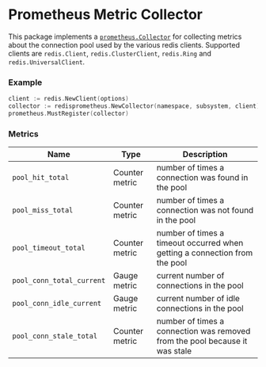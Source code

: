 # Prometheus Metric Collector

This package implements a [`prometheus.Collector`](https://pkg.go.dev/github.com/prometheus/client_golang@v1.12.2/prometheus#Collector)
for collecting metrics about the connection pool used by the various redis clients.
Supported clients are `redis.Client`, `redis.ClusterClient`, `redis.Ring` and `redis.UniversalClient`.

### Example

```go
client := redis.NewClient(options)
collector := redisprometheus.NewCollector(namespace, subsystem, client)
prometheus.MustRegister(collector)
```

### Metrics

| Name                      | Type           | Description                                                                 |
|---------------------------|----------------|-----------------------------------------------------------------------------|
| `pool_hit_total`          | Counter metric | number of times a connection was found in the pool                          |
| `pool_miss_total`         | Counter metric | number of times a connection was not found in the pool                      |
| `pool_timeout_total`      | Counter metric | number of times a timeout occurred when getting a connection from the pool  |
| `pool_conn_total_current` | Gauge metric   | current number of connections in the pool                                   |
| `pool_conn_idle_current`  | Gauge metric   | current number of idle connections in the pool                              |
| `pool_conn_stale_total`   | Counter metric | number of times a connection was removed from the pool because it was stale |


